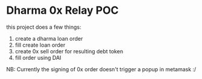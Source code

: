 # Dharma 0x Relay POC

this project does a few things:
1. create a dharma loan order
2. fill create loan order
3. create 0x sell order for resulting debt token
4. fill order using DAI


NB: Currently the signing of 0x order doesn't trigger a popup in metamask :/
